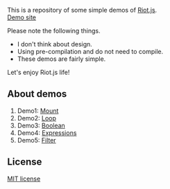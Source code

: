 This is a repository of some simple demos of [Riot.js](http://riotjs.com/).  
[Demo site](http://www34.atpages.jp/clown3130/riot-demos/)

Please note the following things.

- I don't think about design.
- Using pre-compilation and do not need to compile.
- These demos are fairly simple.

Let's enjoy Riot.js life!


## About demos
1. Demo1: [Mount](https://github.com/k-kuwahara/riot-demos/blob/master/demo1/index.html)
2. Demo2: [Loop](https://github.com/k-kuwahara/riot-demos/blob/master/demo2/index.html)
3. Demo3: [Boolean](https://github.com/k-kuwahara/riot-demos/blob/master/demo3/index.html)
4. Demo4: [Expressions](https://github.com/k-kuwahara/riot-demos/blob/master/demo4/index.html)
5. Demo5: [Filter](https://github.com/k-kuwahara/riot-demos/blob/master/demo5/index.html)

## License
[MIT license](https://github.com/k-kuwahara/riot-demos/blob/master/LICENSE.md)
